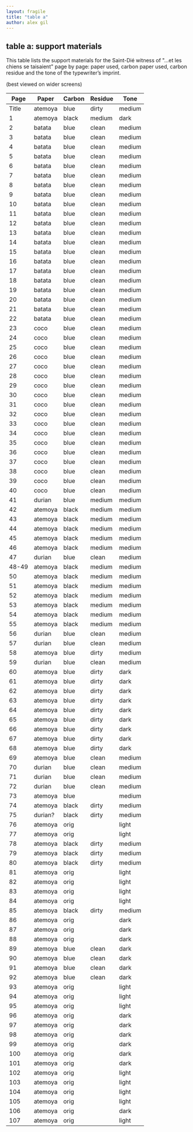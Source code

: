 ```yaml
---
layout: fragile
title: "table a"
author: alex gil
---
```


## table a: support materials
This table lists the support materials for the Saint-Dié witness of "...et les chiens se taisaient" page by page: paper used, carbon paper used, carbon residue and the tone of the typewriter’s imprint.

(best viewed on wider screens)


| Page       | Paper   | Carbon | Residue | Tone   | 
|------------|---------|--------|---------|--------| 
| Title      | atemoya | blue   | dirty   | medium | 
| 1          | atemoya | black  | medium  | dark   | 
| 2          | batata  | blue   | clean   | medium | 
| 3          | batata  | blue   | clean   | medium | 
| 4          | batata  | blue   | clean   | medium | 
| 5          | batata  | blue   | clean   | medium | 
| 6          | batata  | blue   | clean   | medium | 
| 7          | batata  | blue   | clean   | medium | 
| 8          | batata  | blue   | clean   | medium | 
| 9          | batata  | blue   | clean   | medium | 
| 10         | batata  | blue   | clean   | medium | 
| 11         | batata  | blue   | clean   | medium | 
| 12         | batata  | blue   | clean   | medium | 
| 13         | batata  | blue   | clean   | medium | 
| 14         | batata  | blue   | clean   | medium | 
| 15         | batata  | blue   | clean   | medium | 
| 16         | batata  | blue   | clean   | medium | 
| 17         | batata  | blue   | clean   | medium | 
| 18         | batata  | blue   | clean   | medium | 
| 19         | batata  | blue   | clean   | medium | 
| 20         | batata  | blue   | clean   | medium | 
| 21         | batata  | blue   | clean   | medium | 
| 22         | batata  | blue   | clean   | medium | 
| 23         | coco    | blue   | clean   | medium | 
| 24         | coco    | blue   | clean   | medium | 
| 25         | coco    | blue   | clean   | medium | 
| 26         | coco    | blue   | clean   | medium | 
| 27         | coco    | blue   | clean   | medium | 
| 28         | coco    | blue   | clean   | medium | 
| 29         | coco    | blue   | clean   | medium | 
| 30         | coco    | blue   | clean   | medium | 
| 31         | coco    | blue   | clean   | medium | 
| 32         | coco    | blue   | clean   | medium | 
| 33         | coco    | blue   | clean   | medium | 
| 34         | coco    | blue   | clean   | medium | 
| 35         | coco    | blue   | clean   | medium | 
| 36         | coco    | blue   | clean   | medium | 
| 37         | coco    | blue   | clean   | medium | 
| 38         | coco    | blue   | clean   | medium | 
| 39         | coco    | blue   | clean   | medium | 
| 40         | coco    | blue   | clean   | medium | 
| 41         | durian  | blue   | medium  | medium | 
| 42         | atemoya | black  | medium  | medium | 
| 43         | atemoya | black  | medium  | medium | 
| 44         | atemoya | black  | medium  | medium | 
| 45         | atemoya | black  | medium  | medium | 
| 46         | atemoya | black  | medium  | medium | 
| 47         | durian  | blue   | clean   | medium | 
| 48-49      | atemoya | black  | medium  | medium | 
| 50         | atemoya | black  | medium  | medium | 
| 51         | atemoya | black  | medium  | medium | 
| 52         | atemoya | black  | medium  | medium | 
| 53         | atemoya | black  | medium  | medium | 
| 54         | atemoya | black  | medium  | medium | 
| 55         | atemoya | black  | medium  | medium | 
| 56         | durian  | blue   | clean   | medium | 
| 57         | durian  | blue   | clean   | medium | 
| 58         | atemoya | blue   | dirty   | medium | 
| 59         | durian  | blue   | clean   | medium | 
| 60         | atemoya | blue   | dirty   | dark   | 
| 61         | atemoya | blue   | dirty   | dark   | 
| 62         | atemoya | blue   | dirty   | dark   | 
| 63         | atemoya | blue   | dirty   | dark   | 
| 64         | atemoya | blue   | dirty   | dark   | 
| 65         | atemoya | blue   | dirty   | dark   | 
| 66         | atemoya | blue   | dirty   | dark   | 
| 67         | atemoya | blue   | dirty   | dark   | 
| 68         | atemoya | blue   | dirty   | dark   | 
| 69         | atemoya | blue   | clean   | medium | 
| 70         | durian  | blue   | clean   | medium | 
| 71         | durian  | blue   | clean   | medium | 
| 72         | durian  | blue   | clean   | medium | 
| 73         | atemoya | blue   |         | medium | 
| 74         | atemoya | black  | dirty   | medium | 
| 75         | durian? | black  | dirty   | medium | 
| 76         | atemoya | orig   |         | light  | 
| 77         | atemoya | orig   |         | light  | 
| 78         | atemoya | black  | dirty   | medium | 
| 79         | atemoya | black  | dirty   | medium | 
| 80         | atemoya | black  | dirty   | medium | 
| 81         | atemoya | orig   |         | light  | 
| 82         | atemoya | orig   |         | light  | 
| 83         | atemoya | orig   |         | light  | 
| 84         | atemoya | orig   |         | light  | 
| 85         | atemoya | black  | dirty   | medium | 
| 86         | atemoya | orig   |         | dark   | 
| 87         | atemoya | orig   |         | dark   | 
| 88         | atemoya | orig   |         | dark   | 
| 89         | atemoya | blue   | clean   | dark   | 
| 90         | atemoya | blue   | clean   | dark   | 
| 91         | atemoya | blue   | clean   | dark   | 
| 92         | atemoya | blue   | clean   | dark   | 
| 93         | atemoya | orig   |         | light  | 
| 94         | atemoya | orig   |         | light  | 
| 95         | atemoya | orig   |         | light  | 
| 96         | atemoya | orig   |         | dark   | 
| 97         | atemoya | orig   |         | dark   | 
| 98         | atemoya | orig   |         | dark   | 
| 99         | atemoya | orig   |         | dark   | 
| 100        | atemoya | orig   |         | dark   | 
| 101        | atemoya | orig   |         | dark   | 
| 102        | atemoya | orig   |         | light  | 
| 103        | atemoya | orig   |         | light  | 
| 104        | atemoya | orig   |         | light  | 
| 105        | atemoya | orig   |         | light  | 
| 106        | atemoya | orig   |         | dark   | 
| 107        | atemoya | orig   |         | light  | 

